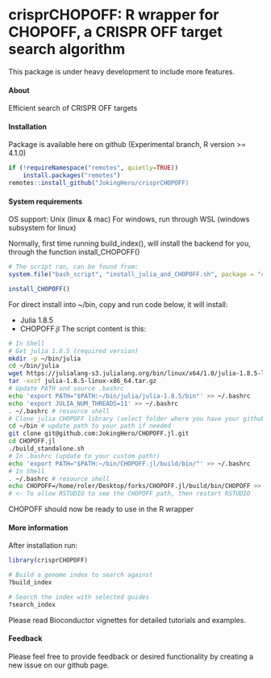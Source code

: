 crisprCHOPOFF: R wrapper for CHOPOFF, a CRISPR OFF target search algorithm
==============================================================================


This package is under heavy development to include more features.

#### About


Efficient search of CRISPR OFF targets


#### Installation

Package is available here on github (Experimental branch, R version >= 4.1.0)
```r
if (!requireNamespace("remotes", quietly=TRUE))
    install.packages("remotes")
remotes::install_github("JokingHero/crisprCHOPOFF)
```  

#### System requirements
OS support: Unix (linux & mac)
For windows, run through WSL (windows subsystem for linux)

Normally, first time running build_index(), will install the backend for you, 
through the function install_CHOPOFF()
```r
# The script ran, can be found from:
system.file("bash_script", "install_julia_and_CHOPOFF.sh", package = "crisprCHOPOFF")

install_CHOPOFF()
```  

For direct install into ~/bin, copy and run code below, it will install:
- Julia 1.8.5
- CHOPOFF.jl
The script content is this:
```sh
# In Shell
# Get julia 1.8.5 (required version)
mkdir -p ~/bin/julia
cd ~/bin/julia
wget https://julialang-s3.julialang.org/bin/linux/x64/1.8/julia-1.8.5-linux-x86_64.tar.gz
tar -xvzf julia-1.8.5-linux-x86_64.tar.gz
# Update PATH and source .bashrc
echo 'export PATH="$PATH:~/bin/julia/julia-1.8.5/bin"' >> ~/.bashrc
echo 'export JULIA_NUM_THREADS=11' >> ~/.bashrc
. ~/.bashrc # resource shell
# Clone julia CHOPOFF library (select folder where you have your github clones)
cd ~/bin # update path to your path if needed
git clone git@github.com:JokingHero/CHOPOFF.jl.git
cd CHOPOFF.jl
./build_standalone.sh
# In .bashrc (update to your custom path!)
echo 'export PATH="$PATH:~/bin/CHOPOFF.jl/build/bin/"' >> ~/.bashrc
# In Shell
. ~/.bashrc # resource shell
echo CHOPOFF=/home/roler/Desktop/forks/CHOPOFF.jl/build/bin/CHOPOFF >> ~/.Renviron
# <- To allow RSTUDIO to see the CHOPOFF path, then restart RSTUDIO
```  

CHOPOFF should now be ready to use in the R wrapper

#### More information

After installation run:
```r
library(crisprCHOPOFF)

# Build a genome index to search against
?build_index

# Search the index with selected guides
?search_index
```  
Please read Bioconductor vignettes for detailed tutorials and examples.

#### Feedback

Please feel free to provide feedback or desired functionality by creating a new issue on our github page.
